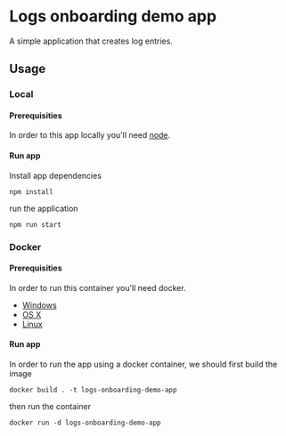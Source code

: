 # Logs onboarding demo app

A simple application that creates log entries.

## Usage

### Local
#### Prerequisities

In order to this app locally you'll need [node](https://nodejs.org/en/download).

#### Run app

Install app dependencies

```shell
npm install
```

run the application

```shell
npm run start
```

### Docker
#### Prerequisities

In order to run this container you'll need docker.

* [Windows](https://docs.docker.com/windows/started)
* [OS X](https://docs.docker.com/mac/started/)
* [Linux](https://docs.docker.com/linux/started/)

#### Run app

In order to run the app using a docker container, we should first build the image

```shell
docker build . -t logs-onboarding-demo-app
```

then run the container

```shell
docker run -d logs-onboarding-demo-app
```
